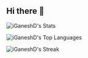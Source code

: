 ## Hi there 👋

<!--
**IGaneshD/IGaneshD** is a ✨ _special_ ✨ repository because its `README.md` (this file) appears on your GitHub profile.

Here are some ideas to get you started:

- 🔭 I’m currently working on ...
- 🌱 I’m currently learning ...
- 👯 I’m looking to collaborate on ...
- 🤔 I’m looking for help with ...
- 💬 Ask me about ...
- 📫 How to reach me: ...
- 😄 Pronouns: ...
- ⚡ Fun fact: ...
-->


![iGaneshD's Stats](https://github-readme-stats.vercel.app/api?username=iGaneshD&theme=vue-dark&show_icons=true&hide_border=true&count_private=true)

![iGaneshD's Top Languages](https://github-readme-stats.vercel.app/api/top-langs/?username=iGaneshD&theme=vue-dark&show_icons=true&hide_border=true&layout=compact)

![iGaneshD's Streak](https://github-readme-streak-stats.herokuapp.com/?user=iGaneshD&theme=vue-dark&hide_border=true)
